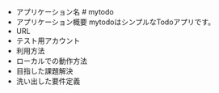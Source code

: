 - アプリケーション名 # mytodo
- アプリケーション概要 mytodoはシンプルなTodoアプリです。
- URL
- テスト用アカウント
- 利用方法
- ローカルでの動作方法
- 目指した課題解決
- 洗い出した要件定義